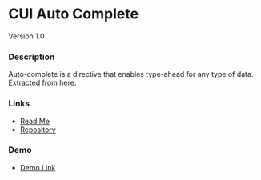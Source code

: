 # CUI Auto Complete
Version 1.0

### Description
Auto-complete is a directive that enables type-ahead for any type of data. Extracted from [here](http://ghiden.github.io/angucomplete-alt/).

### Links
* [Read Me](https://github.com/thirdwavellc/cui-ng/blob/master/directives/auto-complete/README.md)
* [Repository](https://github.com/thirdwavellc/cui-ng)

### Demo
* [Demo Link](http://cui.covisint.qa.thirdwavellc.com/cui-ng-0.0.1-SNAPSHOT/build/index.html#/wizard)